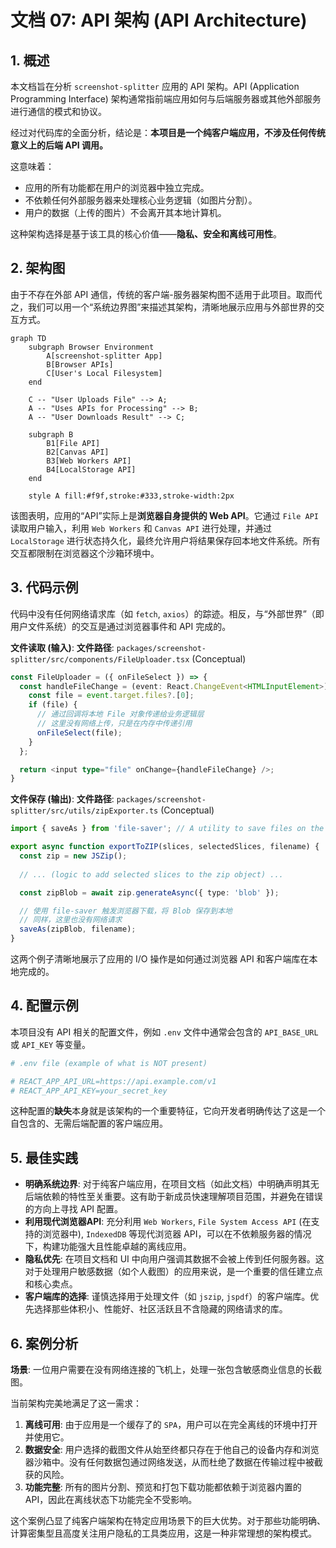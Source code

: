 
# 文档 07: API 架构 (API Architecture)

## 1. 概述

本文档旨在分析 `screenshot-splitter` 应用的 API 架构。API (Application Programming Interface) 架构通常指前端应用如何与后端服务器或其他外部服务进行通信的模式和协议。

经过对代码库的全面分析，结论是：**本项目是一个纯客户端应用，不涉及任何传统意义上的后端 API 调用。**

这意味着：
*   应用的所有功能都在用户的浏览器中独立完成。
*   不依赖任何外部服务器来处理核心业务逻辑（如图片分割）。
*   用户的数据（上传的图片）不会离开其本地计算机。

这种架构选择是基于该工具的核心价值——**隐私、安全和离线可用性**。

## 2. 架构图

由于不存在外部 API 通信，传统的客户端-服务器架构图不适用于此项目。取而代之，我们可以用一个“系统边界图”来描述其架构，清晰地展示应用与外部世界的交互方式。

```mermaid
graph TD
    subgraph Browser Environment
        A[screenshot-splitter App]
        B[Browser APIs]
        C[User's Local Filesystem]
    end

    C -- "User Uploads File" --> A;
    A -- "Uses APIs for Processing" --> B;
    A -- "User Downloads Result" --> C;
    
    subgraph B
        B1[File API]
        B2[Canvas API]
        B3[Web Workers API]
        B4[LocalStorage API]
    end

    style A fill:#f9f,stroke:#333,stroke-width:2px
```
该图表明，应用的“API”实际上是**浏览器自身提供的 Web API**。它通过 `File API` 读取用户输入，利用 `Web Workers` 和 `Canvas API` 进行处理，并通过 `LocalStorage` 进行状态持久化，最终允许用户将结果保存回本地文件系统。所有交互都限制在浏览器这个沙箱环境中。

## 3. 代码示例

代码中没有任何网络请求库（如 `fetch`, `axios`）的踪迹。相反，与“外部世界”（即用户文件系统）的交互是通过浏览器事件和 API 完成的。

**文件读取 (输入)**:
**文件路径**: `packages/screenshot-splitter/src/components/FileUploader.tsx` (Conceptual)
```typescript
const FileUploader = ({ onFileSelect }) => {
  const handleFileChange = (event: React.ChangeEvent<HTMLInputElement>) => {
    const file = event.target.files?.[0];
    if (file) {
      // 通过回调将本地 File 对象传递给业务逻辑层
      // 这里没有网络上传，只是在内存中传递引用
      onFileSelect(file);
    }
  };

  return <input type="file" onChange={handleFileChange} />;
}
```

**文件保存 (输出)**:
**文件路径**: `packages/screenshot-splitter/src/utils/zipExporter.ts` (Conceptual)
```typescript
import { saveAs } from 'file-saver'; // A utility to save files on the client-side

export async function exportToZIP(slices, selectedSlices, filename) {
  const zip = new JSZip();
  
  // ... (logic to add selected slices to the zip object) ...

  const zipBlob = await zip.generateAsync({ type: 'blob' });

  // 使用 file-saver 触发浏览器下载，将 Blob 保存到本地
  // 同样，这里也没有网络请求
  saveAs(zipBlob, filename);
}
```
这两个例子清晰地展示了应用的 I/O 操作是如何通过浏览器 API 和客户端库在本地完成的。

## 4. 配置示例

本项目没有 API 相关的配置文件，例如 `.env` 文件中通常会包含的 `API_BASE_URL` 或 `API_KEY` 等变量。

```bash
# .env file (example of what is NOT present)

# REACT_APP_API_URL=https://api.example.com/v1
# REACT_APP_API_KEY=your_secret_key
```
这种配置的**缺失**本身就是该架构的一个重要特征，它向开发者明确传达了这是一个自包含的、无需后端配置的客户端应用。

## 5. 最佳实践

*   **明确系统边界**: 对于纯客户端应用，在项目文档（如此文档）中明确声明其无后端依赖的特性至关重要。这有助于新成员快速理解项目范围，并避免在错误的方向上寻找 API 配置。
*   **利用现代浏览器API**: 充分利用 `Web Workers`, `File System Access API` (在支持的浏览器中), `IndexedDB` 等现代浏览器 API，可以在不依赖服务器的情况下，构建功能强大且性能卓越的离线应用。
*   **隐私优先**: 在项目文档和 UI 中向用户强调其数据不会被上传到任何服务器。这对于处理用户敏感数据（如个人截图）的应用来说，是一个重要的信任建立点和核心卖点。
*   **客户端库的选择**: 谨慎选择用于处理文件（如 `jszip`, `jspdf`）的客户端库。优先选择那些体积小、性能好、社区活跃且不含隐藏的网络请求的库。

## 6. 案例分析

**场景**: 一位用户需要在没有网络连接的飞机上，处理一张包含敏感商业信息的长截图。

当前架构完美地满足了这一需求：
1.  **离线可用**: 由于应用是一个缓存了的 `SPA`，用户可以在完全离线的环境中打开并使用它。
2.  **数据安全**: 用户选择的截图文件从始至终都只存在于他自己的设备内存和浏览器沙箱中。没有任何数据包通过网络发送，从而杜绝了数据在传输过程中被截获的风险。
3.  **功能完整**: 所有的图片分割、预览和打包下载功能都依赖于浏览器内置的 API，因此在离线状态下功能完全不受影响。

这个案例凸显了纯客户端架构在特定应用场景下的巨大优势。对于那些功能明确、计算密集型且高度关注用户隐私的工具类应用，这是一种非常理想的架构模式。
